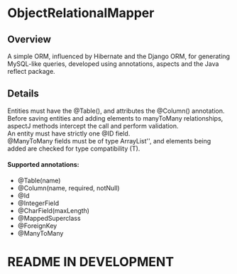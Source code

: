# ObjectRelationalMapper

## Overview
A simple ORM, influenced by Hibernate and the Django ORM, for generating MySQL-like queries, developed using annotations, aspects and the Java reflect package.

## Details
Entities must have the @Table(), and attributes the @Column() annotation.<br>
Before saving entities and adding elements to manyToMany relationships, aspectJ methods intercept the call and perform validation.<br>
An entity must have strictly one @ID field.<br>
@ManyToMany fields must be of type ArrayList'<T>', and elements being added are checked for type compatibility (T).
  
#### Supported annotations:
* @Table(name)
* @Column(name, required, notNull)
* @Id
* @IntegerField
* @CharField(maxLength)
* @MappedSuperclass
* @ForeignKey
* @ManyToMany



# README IN DEVELOPMENT
